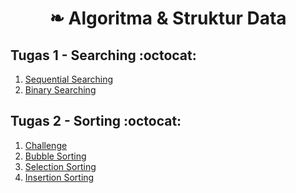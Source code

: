 <h1 align=center> ❧ Algoritma & Struktur Data </h1>

## Tugas 1 - Searching :octocat:
1. <a href="https://github.com/kireikireina/Tugas-ASD/blob/6bcd1cbc7a3d249b41748e43572bbc18ec700322/Searching/Sequential/README.md"> Sequential Searching </a><br>
2. <a href="https://github.com/kireikireina/Tugas-ASD/blob/5b0c4137a30049c3fe7d97fe962e7f0b877700f6/Searching/Binary/README.md"> Binary Searching </a><br>

## Tugas 2 - Sorting :octocat:<br>
1. <a href="Sorting/Challenge.c"> Challenge </a><br>
2. <a href="https://github.com/kireikireina/Tugas-ASD/blob/641cbc84fbee527857e6773e542bdf319e357b26/Sorting/Bubble%20Sorting/README.md"> Bubble Sorting </a><br>
3. <a href="https://github.com/kireikireina/Tugas-ASD/blob/37836c06b81bee0d716b54a466e4df3fa05d21b5/Sorting/Selection%20Sorting/README.md"> Selection Sorting </a><br>
4. <a href="https://github.com/kireikireina/Tugas-ASD/blob/d030f5bd4f99e8b9da1f0f13aa92c4b08ae29ea3/Sorting/Insertion%20Sorting/README.md"> Insertion Sorting </a><br>


